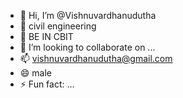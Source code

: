 - 👋 Hi, I’m @Vishnuvardhanudutha
- 👀 civil engineering 
- 🌱 BE IN CBIT
- 💞️ I’m looking to collaborate on ...
- 📫 vishnuvardhanudutha@gmail.com
- 😄 male 
- ⚡ Fun fact: ...

<!---
Vishnuvardhanudutha/Vishnuvardhanudutha is a ✨ special ✨ repository because its `README.md` (this file) appears on your GitHub profile.
You can click the Preview link to take a look at your changes.
--->
